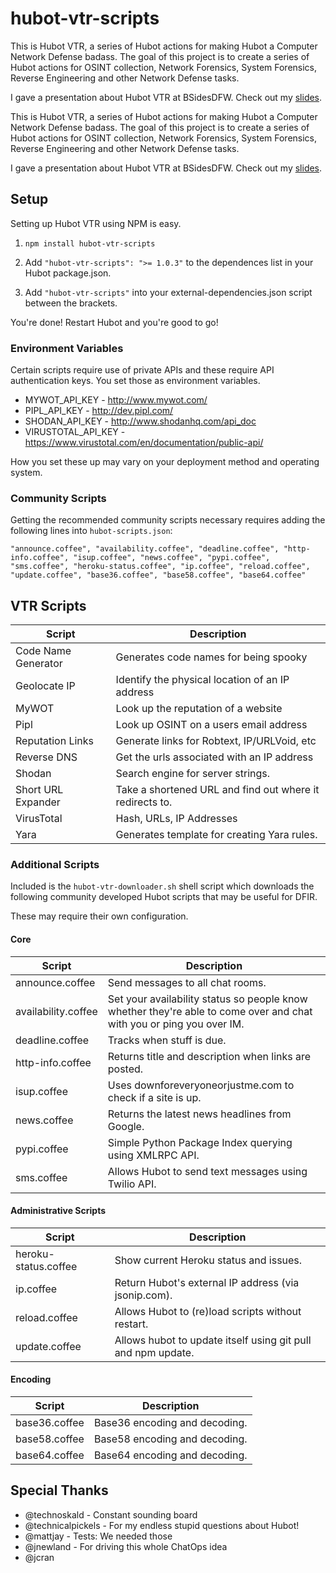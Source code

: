 hubot-vtr-scripts
=================
This is Hubot VTR, a series of Hubot actions for making Hubot a Computer Network Defense badass. The goal of this project is to create a series of Hubot actions for OSINT collection, Network Forensics, System Forensics, Reverse Engineering and other Network Defense tasks.

I gave a presentation about Hubot VTR at BSidesDFW. Check out my [slides](https://speakerdeck.com/sroberts/using-robots-to-fight-bad-guys).

This is Hubot VTR, a series of Hubot actions for making Hubot a Computer Network Defense badass. The goal of this project is to create a series of Hubot actions for OSINT collection, Network Forensics, System Forensics, Reverse Engineering and other Network Defense tasks.

I gave a presentation about Hubot VTR at BSidesDFW. Check out my [slides](https://speakerdeck.com/sroberts/using-robots-to-fight-bad-guys).

## Setup

Setting up Hubot VTR using NPM is easy.

1. ```npm install hubot-vtr-scripts```

2. Add ```"hubot-vtr-scripts": ">= 1.0.3"``` to the dependences list in your Hubot package.json.

3. Add ```"hubot-vtr-scripts"``` into your external-dependencies.json script between the brackets.

You're done! Restart Hubot and you're good to go!

### Environment Variables
Certain scripts require use of private APIs and these require API authentication keys. You set those as environment variables.

* MYWOT_API_KEY - http://www.mywot.com/
* PIPL_API_KEY - http://dev.pipl.com/
* SHODAN_API_KEY - http://www.shodanhq.com/api_doc
* VIRUSTOTAL_API_KEY - https://www.virustotal.com/en/documentation/public-api/

How you set these up may vary on your deployment method and operating system.

### Community Scripts

Getting the recommended community scripts necessary requires adding the following lines into ```hubot-scripts.json```:

```"announce.coffee", "availability.coffee", "deadline.coffee", "http-info.coffee", "isup.coffee", "news.coffee", "pypi.coffee", "sms.coffee", "heroku-status.coffee", "ip.coffee", "reload.coffee", "update.coffee", "base36.coffee", "base58.coffee", "base64.coffee"```

## VTR Scripts

| Script | Description |
| ------ | ----------- |
| Code Name Generator | Generates code names for being spooky
| Geolocate IP | Identify the physical location of an IP address
| MyWOT | Look up the reputation of a website
| Pipl | Look up OSINT on a users email address
| Reputation Links | Generate links for Robtext, IP/URLVoid, etc
| Reverse DNS | Get the urls associated with an IP address
| Shodan | Search engine for server strings. |
| Short URL Expander | Take a shortened URL and find out where it redirects to. |
| VirusTotal | Hash, URLs, IP Addresses |
| Yara | Generates template for creating Yara rules. |

### Additional Scripts
Included is the ```hubot-vtr-downloader.sh``` shell script which downloads the following community developed Hubot scripts that may be useful for DFIR.

These may require their own configuration.

#### Core
| Script | Description |
| ------ | ----------- |
| announce.coffee | Send messages to all chat rooms. |
| availability.coffee | Set your availability status so people know whether they're able to come over and chat with you or ping you over IM. |
| deadline.coffee | Tracks when stuff is due. |
| http-info.coffee | Returns title and description when links are posted. |
| isup.coffee | Uses downforeveryoneorjustme.com to check if a site is up. |
| news.coffee | Returns the latest news headlines from Google. |
| pypi.coffee | Simple Python Package Index querying using XMLRPC API. |
| sms.coffee | Allows Hubot to send text messages using Twilio API. |

#### Administrative Scripts
| Script | Description |
| ------ | ----------- |
| heroku-status.coffee | Show current Heroku status and issues. |
| ip.coffee | Return Hubot's external IP address (via jsonip.com). |
| reload.coffee | Allows Hubot to (re)load scripts without restart. |
| update.coffee | Allows hubot to update itself using git pull and npm update. |

#### Encoding
| Script | Description |
| ------ | ----------- |
| base36.coffee | Base36 encoding and decoding. |
| base58.coffee | Base58 encoding and decoding. |
| base64.coffee | Base64 encoding and decoding. |

## Special Thanks
* @technoskald - Constant sounding board
* @technicalpickels - For my endless stupid questions about Hubot!
* @mattjay - Tests: We needed those
* @jnewland - For driving this whole ChatOps idea
* @jcran
